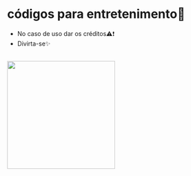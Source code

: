 # códigos para entretenimento🎉
* No caso de uso dar os créditos⚠❗
* Divirta-se✨
<br><br>

<img src="https://media.tenor.com/O72YDGMTGVUAAAAM/cat-breakdancing.gif" width=250px height=250px >

